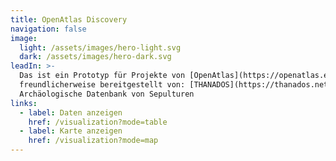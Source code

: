 ```yaml
---
title: OpenAtlas Discovery
navigation: false
image:
  light: /assets/images/hero-light.svg
  dark: /assets/images/hero-dark.svg
leadIn: >-
  Das ist ein Prototyp für Projekte von [OpenAtlas](https://openatlas.eu). Die Demodaten wurden
  freundlicherweise bereitgestellt von: [THANADOS](https://thanados.net/) - Die Anthropologische und
  Archäologische Datenbank von Sepulturen
links:
  - label: Daten anzeigen
    href: /visualization?mode=table
  - label: Karte anzeigen
    href: /visualization?mode=map
---
```

